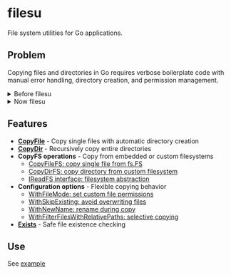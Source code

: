 # filesu

File system utilities for Go applications.

## Problem

Copying files and directories in Go requires verbose boilerplate code with manual error handling, directory creation, and permission management.

<details>
<summary>Before filesu</summary>

```go
// Copy a single file - lots of boilerplate
func copyFile(src, dst string) error {
    srcFile, err := os.Open(src)
    if err != nil {
        return err // Common mistake: not handling all error cases
    }
    defer srcFile.Close()

    // Boilerplate: check if destination directory exists
    dstDir := filepath.Dir(dst)
    if _, err := os.Stat(dstDir); os.IsNotExist(err) {
        if err := os.MkdirAll(dstDir, 0755); err != nil {
            return err
        }
    } else if err != nil {
        return err // Often forgotten: handle other stat errors
    }

    dstFile, err := os.Create(dst)
    if err != nil {
        return err
    }
    defer dstFile.Close()

    // Copy content
    if _, err := io.Copy(dstFile, srcFile); err != nil {
        return err
    }

    // Sync to disk - often forgotten
    if err := dstFile.Sync(); err != nil {
        return err
    }

    // Copy permissions - manual work
    srcInfo, err := srcFile.Stat()
    if err != nil {
        return err
    }
    return os.Chmod(dst, srcInfo.Mode())
}

// Copy directory recursively - even more complex
func copyDir(src, dst string) error {
    // 30+ lines of recursive directory walking,
    // error handling, permission copying...
    // Easy to get wrong, hard to maintain
}
```
</details>

<details>
<summary>Now filesu</summary>

```go
// Copy a single file - one line
err := filesu.CopyFile("source.txt", "/destination/dir")

// Copy entire directory - one line
err := filesu.CopyDir("/source/dir", "/destination/dir")

// Copy with options - still simple
err := filesu.CopyFile("source.txt", "/dest",
    filesu.WithSkipExisting(),
    filesu.WithFileMode(0644))
```
</details>

## Features

- **[CopyFile](impl.go#L37)** - Copy single files with automatic directory creation
- **[CopyDir](impl.go#L45)** - Recursively copy entire directories
- **CopyFS operations** - Copy from embedded or custom filesystems
  - [CopyFileFS: copy single file from fs.FS](impl.go#L29)
  - [CopyDirFS: copy directory from custom filesystem](impl.go#L20)
  - [IReadFS interface: filesystem abstraction](types.go#L10)
- **Configuration options** - Flexible copying behavior
  - [WithFileMode: set custom file permissions](impl.go#L161)
  - [WithSkipExisting: avoid overwriting files](impl.go#L167)
  - [WithNewName: rename during copy](impl.go#L173)
  - [WithFilterFilesWithRelativePaths: selective copying](impl.go#L179)
- **[Exists](impl.go#L151)** - Safe file existence checking

## Use

See [example](example_test.go)
